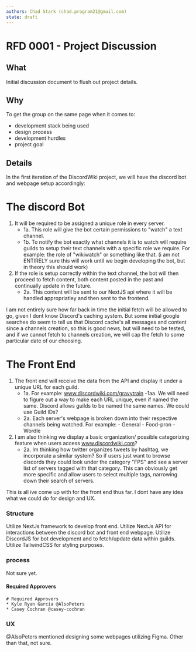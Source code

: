 ```yaml
---
authors: Chad Stark (chad.program21@gmail.com)
state: draft
---
```


# RFD 0001 - Project Discussion

## What

Initial discussion document to flush out project details.

## Why

To get the group on the same page when it comes to:

- development stack being used
- design process
- development hurdles
- project goal

## Details

In the first iteration of the DiscordWiki project, we will have the discord bot and webpage setup accordingly:

# The discord Bot

1.  It will be required to be assigned a unique role in every server.
    - 1a. This role will give the bot certain permissions to "watch" a text channel.
    - 1b. To notify the bot exactly what channels it is to watch will require guilds to setup their text channels with a specific role we require. For example: the role of "wikiwatch" or something like that. (i am not ENTIRELY sure this will work until we begin developing the bot, but in theory this should work)
2.  If the role is setup correctly within the text channel, the bot will then proceed to fetch content, both content posted in the past and continually update in the future.
    - 2a. This content will be sent to our NextJS api where it will be handled appropriatley and then sent to the frontend.

I am not entirely sure how far back in time the initial fetch will be allowed to go, given I dont know Discord's caching system. But some initial google searches do seem to tell us that Discord cache's all messages and content since a channels creation, so this is good news, but will need to be tested, and if we cannot fetch to channels creation, we will cap the fetch to some particular date of our choosing.

# The Front End

1. The front end will receive the data from the API and display it under a unique URL for each guild.
   - 1a. For example: www.discordwiki.com/gravytrain
     -1aa. We will need to figure out a way to make each URL unique, even if named the same. Discord allows guilds to be named the same names. We could use Guild IDs?
   - 2a. Each server's webpage is broken down into their respective channels being watched. For example: - General - Food-pron - Wordle
2. I am also thinking we display a basic organization/ possible categorizing feature when users access www.discordwiki.com?
   - 2a. Im thinking how twitter organizes tweets by hashtag, we incorporate a similar system? So if users just want to browse discords they could look under the category "FPS" and see a server list of servers tagged with that category. This can obviously get more specific and allow users to select multiple tags, narrowing down their search of servers.

This is all ive come up with for the front end thus far. I dont have any idea what we could do for design and UX.

### Structure

Utilize NextJs framework to develop front end.
Utilize NextJs API for interactions between the discord bot and front end webpage.
Utilize DiscordJS for bot development and to fetch/update data within guilds.
Utilize TailwindCSS for styling purposes.

### process

Not sure yet.

#### Required Approvers

```
# Required Approvers
* Kyle Ryan Garcia @AlsoPeters
* Casey Cochran @casey-cochran
```

### UX

@AlsoPeters mentioned designing some webpages utilizing Figma. Other than that, not sure.
